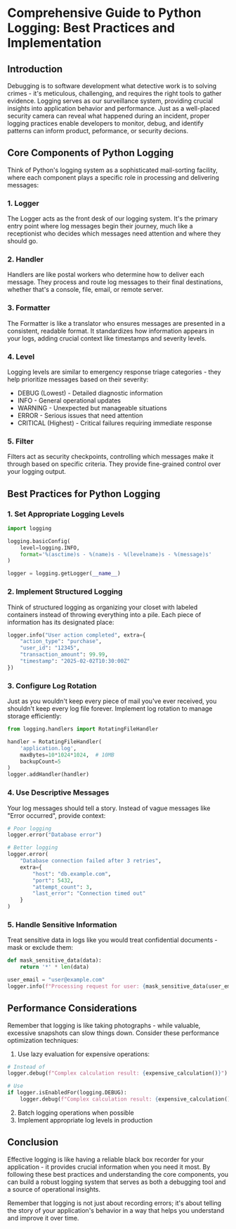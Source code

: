 # Comprehensive Guide to Python Logging: Best Practices and Implementation

## Introduction

Debugging is to software development what detective work is to solving crimes - it's meticulous, challenging, and requires the right tools to gather evidence. Logging serves as our surveillance system, providing crucial insights into application behavior and performance. Just as a well-placed security camera can reveal what happened during an incident, proper logging practices enable developers to monitor, debug, and identify patterns can inform product, peformance, or security decions. 

## Core Components of Python Logging

Think of Python's logging system as a sophisticated mail-sorting facility, where each component plays a specific role in processing and delivering messages:

### 1. Logger
The Logger acts as the front desk of our logging system. It's the primary entry point where log messages begin their journey, much like a receptionist who decides which messages need attention and where they should go.

### 2. Handler
Handlers are like postal workers who determine how to deliver each message. They process and route log messages to their final destinations, whether that's a console, file, email, or remote server.

### 3. Formatter
The Formatter is like a translator who ensures messages are presented in a consistent, readable format. It standardizes how information appears in your logs, adding crucial context like timestamps and severity levels.

### 4. Level
Logging levels are similar to emergency response triage categories - they help prioritize messages based on their severity:

* DEBUG (Lowest) - Detailed diagnostic information
* INFO - General operational updates
* WARNING - Unexpected but manageable situations
* ERROR - Serious issues that need attention
* CRITICAL (Highest) - Critical failures requiring immediate response

### 5. Filter
Filters act as security checkpoints, controlling which messages make it through based on specific criteria. They provide fine-grained control over your logging output.

## Best Practices for Python Logging

### 1. Set Appropriate Logging Levels

```python
import logging

logging.basicConfig(
    level=logging.INFO,
    format='%(asctime)s - %(name)s - %(levelname)s - %(message)s'
)

logger = logging.getLogger(__name__)
```

### 2. Implement Structured Logging

Think of structured logging as organizing your closet with labeled containers instead of throwing everything into a pile. Each piece of information has its designated place:

```python
logger.info("User action completed", extra={
    "action_type": "purchase",
    "user_id": "12345",
    "transaction_amount": 99.99,
    "timestamp": "2025-02-02T10:30:00Z"
})
```

### 3. Configure Log Rotation

Just as you wouldn't keep every piece of mail you've ever received, you shouldn't keep every log file forever. Implement log rotation to manage storage efficiently:

```python
from logging.handlers import RotatingFileHandler

handler = RotatingFileHandler(
    'application.log',
    maxBytes=10*1024*1024,  # 10MB
    backupCount=5
)
logger.addHandler(handler)
```

### 4. Use Descriptive Messages

Your log messages should tell a story. Instead of vague messages like "Error occurred", provide context:

```python
# Poor logging
logger.error("Database error")

# Better logging
logger.error(
    "Database connection failed after 3 retries",
    extra={
        "host": "db.example.com",
        "port": 5432,
        "attempt_count": 3,
        "last_error": "Connection timed out"
    }
)
```

### 5. Handle Sensitive Information

Treat sensitive data in logs like you would treat confidential documents - mask or exclude them:

```python
def mask_sensitive_data(data):
    return '*' * len(data)

user_email = "user@example.com"
logger.info(f"Processing request for user: {mask_sensitive_data(user_email)}")
```

## Performance Considerations

Remember that logging is like taking photographs - while valuable, excessive snapshots can slow things down. Consider these performance optimization techniques:

1. Use lazy evaluation for expensive operations:
   
```python
# Instead of
logger.debug(f"Complex calculation result: {expensive_calculation()}")

# Use
if logger.isEnabledFor(logging.DEBUG):
    logger.debug(f"Complex calculation result: {expensive_calculation()}")
```

2. Batch logging operations when possible
3. Implement appropriate log levels in production

## Conclusion

Effective logging is like having a reliable black box recorder for your application - it provides crucial information when you need it most. By following these best practices and understanding the core components, you can build a robust logging system that serves as both a debugging tool and a source of operational insights.

Remember that logging is not just about recording errors; it's about telling the story of your application's behavior in a way that helps you understand and improve it over time.
